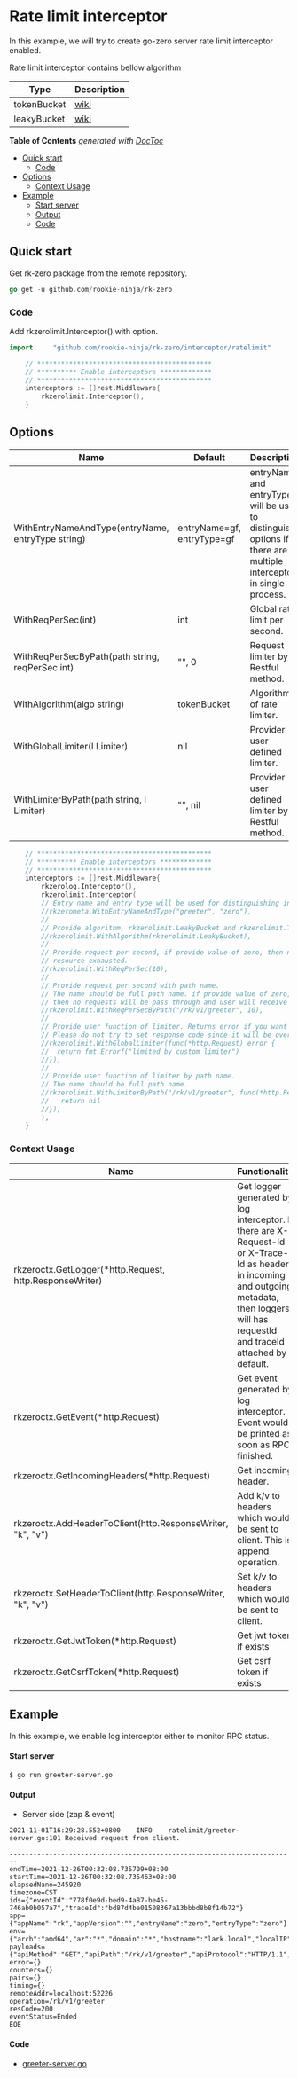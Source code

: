 # Rate limit interceptor
In this example, we will try to create go-zero server rate limit interceptor enabled.

Rate limit interceptor contains bellow algorithm

| Type | Description |
| ---- | ---- |
| tokenBucket | [wiki](https://en.wikipedia.org/wiki/Token_bucket) |
| leakyBucket | [wiki](https://en.wikipedia.org/wiki/Leaky_bucket) |

<!-- START doctoc generated TOC please keep comment here to allow auto update -->
<!-- DON'T EDIT THIS SECTION, INSTEAD RE-RUN doctoc TO UPDATE -->
**Table of Contents**  *generated with [DocToc](https://github.com/thlorenz/doctoc)*

- [Quick start](#quick-start)
  - [Code](#code)
- [Options](#options)
  - [Context Usage](#context-usage)
- [Example](#example)
    - [Start server](#start-server)
    - [Output](#output)
    - [Code](#code-1)

<!-- END doctoc generated TOC please keep comment here to allow auto update -->

## Quick start
Get rk-zero package from the remote repository.

```go
go get -u github.com/rookie-ninja/rk-zero
```

### Code
Add rkzerolimit.Interceptor() with option.

```go
import     "github.com/rookie-ninja/rk-zero/interceptor/ratelimit"
```
```go
    // ********************************************
    // ********** Enable interceptors *************
    // ********************************************
	interceptors := []rest.Middleware{
        rkzerolimit.Interceptor(),
    }
```

## Options
| Name | Default | Description |
| ---- | ---- | ---- |
| WithEntryNameAndType(entryName, entryType string) | entryName=gf, entryType=gf | entryName and entryType will be used to distinguish options if there are multiple interceptors in single process. |
| WithReqPerSec(int) | int | Global rate limit per second. |
| WithReqPerSecByPath(path string, reqPerSec int) | "", 0 | Request limiter by Restful method. |
| WithAlgorithm(algo string) | tokenBucket | Algorithm of rate limiter. |
| WithGlobalLimiter(l Limiter) | nil | Provider user defined limiter. |
| WithLimiterByPath(path string, l Limiter) | "", nil | Provider user defined limiter by Restful method. |

```go
	// ********************************************
	// ********** Enable interceptors *************
	// ********************************************
	interceptors := []rest.Middleware{
		rkzerolog.Interceptor(),
		rkzerolimit.Interceptor(
		// Entry name and entry type will be used for distinguishing interceptors. Recommended.
		//rkzerometa.WithEntryNameAndType("greeter", "zero"),
		//
		// Provide algorithm, rkzerolimit.LeakyBucket and rkzerolimit.TokenBucket was available, default is TokenBucket.
		//rkzerolimit.WithAlgorithm(rkzerolimit.LeakyBucket),
		//
		// Provide request per second, if provide value of zero, then no requests will be pass through and user will receive an error with
		// resource exhausted.
		//rkzerolimit.WithReqPerSec(10),
		//
		// Provide request per second with path name.
		// The name should be full path name. if provide value of zero,
		// then no requests will be pass through and user will receive an error with resource exhausted.
		//rkzerolimit.WithReqPerSecByPath("/rk/v1/greeter", 10),
		//
		// Provide user function of limiter. Returns error if you want to limit the request.
		// Please do not try to set response code since it will be overridden by middleware.
		//rkzerolimit.WithGlobalLimiter(func(*http.Request) error {
		//	return fmt.Errorf("limited by custom limiter")
		//}),
		//
		// Provide user function of limiter by path name.
		// The name should be full path name.
		//rkzerolimit.WithLimiterByPath("/rk/v1/greeter", func(*http.Request) error {
		//	 return nil
		//}),
		),
	}
```

### Context Usage
| Name | Functionality |
| ------ | ------ |
| rkzeroctx.GetLogger(*http.Request, http.ResponseWriter) | Get logger generated by log interceptor. If there are X-Request-Id or X-Trace-Id as headers in incoming and outgoing metadata, then loggers will has requestId and traceId attached by default. |
| rkzeroctx.GetEvent(*http.Request) | Get event generated by log interceptor. Event would be printed as soon as RPC finished. |
| rkzeroctx.GetIncomingHeaders(*http.Request) | Get incoming header. |
| rkzeroctx.AddHeaderToClient(http.ResponseWriter, "k", "v") | Add k/v to headers which would be sent to client. This is append operation. |
| rkzeroctx.SetHeaderToClient(http.ResponseWriter, "k", "v") | Set k/v to headers which would be sent to client. |
| rkzeroctx.GetJwtToken(*http.Request) | Get jwt token if exists |
| rkzeroctx.GetCsrfToken(*http.Request) | Get csrf token if exists |

## Example
In this example, we enable log interceptor either to monitor RPC status.

#### Start server
```shell script
$ go run greeter-server.go
```

#### Output
- Server side (zap & event)
```shell script
2021-11-01T16:29:28.552+0800    INFO    ratelimit/greeter-server.go:101 Received request from client.
```

```shell script
------------------------------------------------------------------------
endTime=2021-12-26T00:32:08.735709+08:00
startTime=2021-12-26T00:32:08.735463+08:00
elapsedNano=245920
timezone=CST
ids={"eventId":"778f0e9d-bed9-4a87-be45-746ab0b057a7","traceId":"bd87d4be01508367a13bbbd8b8f14b72"}
app={"appName":"rk","appVersion":"","entryName":"zero","entryType":"zero"}
env={"arch":"amd64","az":"*","domain":"*","hostname":"lark.local","localIP":"192.168.101.5","os":"darwin","realm":"*","region":"*"}
payloads={"apiMethod":"GET","apiPath":"/rk/v1/greeter","apiProtocol":"HTTP/1.1","apiQuery":"","userAgent":"curl/7.64.1"}
error={}
counters={}
pairs={}
timing={}
remoteAddr=localhost:52226
operation=/rk/v1/greeter
resCode=200
eventStatus=Ended
EOE
```

#### Code
- [greeter-server.go](greeter-server.go)
